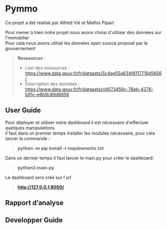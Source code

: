 # Pymmo

Ce projet a été réalisé par Alfred Vié et Mathis Pipart  

Pour mener à bien notre projet nous avons choisi d'utiliser des données sur l'immobilier  
Pour cela nous avons utilisé les données open source proposé par le gouvernement  

> **Ressources** :  
> * Lien des ressources : https://www.data.gouv.fr/fr/datasets/5c4ae55a634f4117716d5656/  
> * Description des données : https://www.data.gouv.fr/fr/datasets/r/d573456c-76eb-4276-b91c-e6b9c89d6656  

## User Guide

Pour déployer et utiliser notre dashboard il est nécessaire d'effectuer quelques manipulations.  
il faut dans un premier temps installer les modules nécessaire, pour cela lancer la commande :  
> **python -m pip install -r requirements.txt**  

Dans un dernier temps il faut lancer le main.py pour créer le dashboard:
> **python3 main.py**

Le dashboard sera créé sur l'url 
> **http://127.0.0.1:8050/**  

## Rapport d’analyse

## Developper Guide